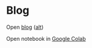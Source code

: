 # Blog
Open [blog](https://abajad.github.io/Linear-Regression-From-Scratch/) ([alt](https://linear-regression.netlify.app/))

Open notebook in [Google Colab](https://colab.research.google.com/github/ABajad/Blog/blob/main/Linear%20Regression.ipynb)
